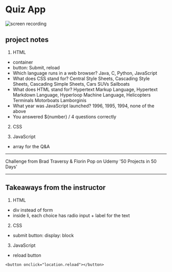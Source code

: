 # Quiz App

![screen recording](https://media.giphy.com/media/hJLBeTOoLbqq2Ba1wr/giphy.gif)

## project notes

1. HTML

- container
- button: Submit, reload
- Which language runs in a web browser? Java, C, Python, JavaScript
- What does CSS stand for? Central Style Sheets, Cascading Style Sheets, Cascading Simple Sheets, Cars SUVs Sailboats
- What does HTML stand for? Hypertext Markup Language, Hypertext Markdown Language, Hyperloop Machine Language, Helicopters Terminals Motorboats Lamborginis
- What year was JavaScript launched? 1996, 1995, 1994, none of the above
- You answered ${number} / 4 questions correctly

2. CSS

3. JavaScript

- array for the Q&A

---

Challenge from Brad Traversy & Florin Pop on Udemy '50 Projects in 50 Days'

---

## Takeaways from the instructor

1. HTML

- div instead of form
- inside li, each choice has radio input + label for the text

2. CSS

- submit button: display: block

3. JavaScript

- reload button

```
<button onclick="location.reload"></button>
```
